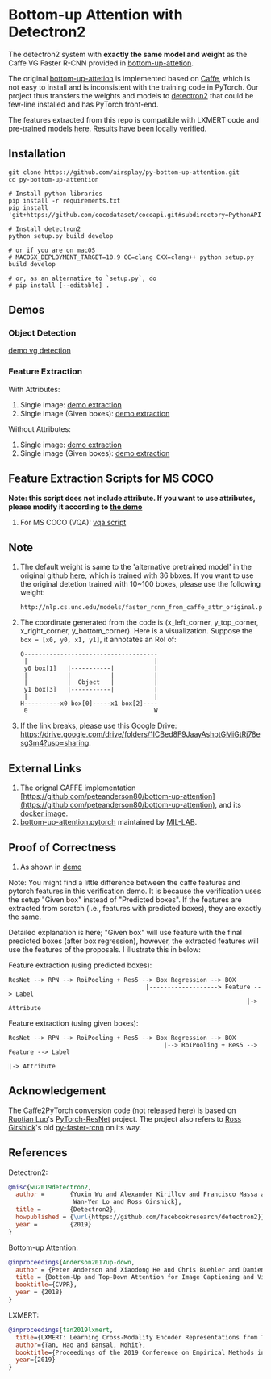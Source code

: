 # Bottom-up Attention with Detectron2 

The detectron2 system with **exactly the same model and weight** as the Caffe VG Faster R-CNN provided in [bottom-up-attetion](https://github.com/peteanderson80/bottom-up-attention).

The original [bottom-up-attetion](https://github.com/peteanderson80/bottom-up-attention) is implemented based on [Caffe](https://github.com/BVLC/caffe), which is not easy to install and is inconsistent with the training code in PyTorch.
Our project thus transfers the weights and models to [detectron2](https://github.com/facebookresearch/detectron2) that could be few-line installed and has PyTorch front-end.

The features extracted from this repo is compatible with LXMERT code and pre-trained models [here](https://github.com/airsplay/lxmert). Results have been locally verified.


## Installation
```
git clone https://github.com/airsplay/py-bottom-up-attention.git
cd py-bottom-up-attention

# Install python libraries
pip install -r requirements.txt
pip install 'git+https://github.com/cocodataset/cocoapi.git#subdirectory=PythonAPI'

# Install detectron2
python setup.py build develop

# or if you are on macOS
# MACOSX_DEPLOYMENT_TARGET=10.9 CC=clang CXX=clang++ python setup.py build develop

# or, as an alternative to `setup.py`, do
# pip install [--editable] .
```

## Demos

### Object Detection
[demo vg detection](demo/demo_vg_detection.ipynb)


### Feature Extraction 
With Attributes:
1. Single image: [demo extraction](demo/demo_feature_extraction_attr.ipynb)
2. Single image (Given boxes): [demo extraction](demo/demo_feature_extraction_attr_given_box.ipynb)

Without Attributes:
1. Single image: [demo extraction](demo/demo_feature_extraction.ipynb)
2. Single image (Given boxes): [demo extraction](demo/demo_feature_extraction_given_box.ipynb)

## Feature Extraction Scripts for MS COCO
**Note: this script does not include attribute. If you want to use attributes, please modify it according to [the demo](demo/demo_feature_extraction_attr.ipynb)**
1. For MS COCO (VQA): [vqa script](demo/detectron2_mscoco_proposal_maxnms.py)


## Note
1. The default weight is same to the 'alternative pretrained model' in the original github [here](https://github.com/peteanderson80/bottom-up-attention#demo), which is trained with 36 bbxes. If you want to use the original detetion trained with 10~100 bbxes, please use the following weight:
   ```
   http://nlp.cs.unc.edu/models/faster_rcnn_from_caffe_attr_original.pkl
   ```
2. The coordinate generated from the code is (x_left_corner, y_top_corner, x_right_corner, y_bottom_corner). Here is a visualization. Suppose the `box = [x0, y0, x1, y1]`, it annotates an RoI of:
   ```
   0-------------------------------------
    |                                   |
    y0 box[1]   |-----------|           |
    |           |           |           |
    |           |  Object   |           |
    y1 box[3]   |-----------|           |
    |                                   |
   H----------x0 box[0]-----x1 box[2]----
    0                                   W
   ```
3. If the link breaks, please use this Google Drive: https://drive.google.com/drive/folders/1ICBed8F9JaayAshptGMiGtRj78esg3m4?usp=sharing.

## External Links
1. The orignal CAFFE implementation [https://github.com/peteanderson80/bottom-up-attention](https://github.com/peteanderson80/bottom-up-attention), and its [docker image](https://hub.docker.com/r/airsplay/bottom-up-attention).
2. [bottom-up-attention.pytorch](https://github.com/MILVLG/bottom-up-attention.pytorch) maintained by [MIL-LAB](http://mil.hdu.edu.cn/). 


## Proof of Correctness
1. As shown in [demo](demo/feature_correctness.ipynb)

Note: You might find a little difference between the caffe features and pytorch features in this verification demo. It is because the verification uses the setup "Given box" instead of "Predicted boxes". If the features are extracted from scratch (i.e., features with predicted boxes), they are exactly the same. 

Detailed explanation is here; "Given box" will use feature with the final predicted boxes (after box regression), however, the extracted features will use the features of the proposals. I illustrate this in below:

Feature extraction (using predicted boxes):
```
ResNet --> RPN --> RoiPooling + Res5 --> Box Regression --> BOX
                                      |-------------------> Feature --> Label
                                                                  |-> Attribute
```
Feature extraction (using given boxes):
```
ResNet --> RPN --> RoiPooling + Res5 --> Box Regression --> BOX
                                           |--> RoIPooling + Res5 --> Feature --> Label
                                                                              |-> Attribute
```

## Acknowledgement
The Caffe2PyTorch conversion code (not released here) is based on [Ruotian Luo](https://ttic.uchicago.edu/~rluo/)'s [PyTorch-ResNet](https://github.com/ruotianluo/pytorch-resnet) project. The project also refers to [Ross Girshick](https://www.rossgirshick.info/)'s old [py-faster-rcnn](https://github.com/rbgirshick/py-faster-rcnn) on its way.



## References

Detectron2:
```BibTeX
@misc{wu2019detectron2,
  author =       {Yuxin Wu and Alexander Kirillov and Francisco Massa and
                  Wan-Yen Lo and Ross Girshick},
  title =        {Detectron2},
  howpublished = {\url{https://github.com/facebookresearch/detectron2}},
  year =         {2019}
}
```

Bottom-up Attention:
```BibTeX
@inproceedings{Anderson2017up-down,
  author = {Peter Anderson and Xiaodong He and Chris Buehler and Damien Teney and Mark Johnson and Stephen Gould and Lei Zhang},
  title = {Bottom-Up and Top-Down Attention for Image Captioning and Visual Question Answering},
  booktitle={CVPR},
  year = {2018}
}
```

LXMERT:
```BibTeX
@inproceedings{tan2019lxmert,
  title={LXMERT: Learning Cross-Modality Encoder Representations from Transformers},
  author={Tan, Hao and Bansal, Mohit},
  booktitle={Proceedings of the 2019 Conference on Empirical Methods in Natural Language Processing},
  year={2019}
}
```

